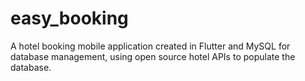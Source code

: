 # easy_booking

A hotel booking mobile application created in Flutter and MySQL for database management, using open source hotel APIs to populate the database.


